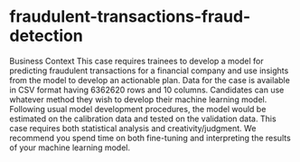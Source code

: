 # fraudulent-transactions-fraud-detection
Business Context This case requires trainees to develop a model for predicting fraudulent transactions for a  financial company and use insights from the model to develop an actionable plan. Data for the  case is available in CSV format having 6362620 rows and 10 columns. Candidates can use whatever method they wish to develop their machine learning model.  Following usual model development procedures, the model would be estimated on the  calibration data and tested on the validation data. This case requires both statistical analysis and  creativity/judgment. We recommend you spend time on both fine-tuning and interpreting the  results of your machine learning model.
